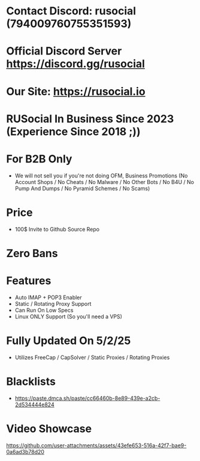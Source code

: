 # Contact Discord: rusocial (794009760755351593)
# Official Discord Server https://discord.gg/rusocial
# Our Site: https://rusocial.io
# RUSocial In Business Since 2023 (Experience Since 2018 ;))

# For B2B Only
- We will not sell you if you're not doing OFM, Business Promotions (No Account Shops / No Cheats / No Malware / No Other Bots / No B4U / No Pump And Dumps / No Pyramid Schemes / No Scams)

# Price
- 100$ Invite to Github Source Repo

# Zero Bans

# Features
- Auto IMAP + POP3 Enabler
- Static / Rotating Proxy Support
- Can Run On Low Specs
- Linux ONLY Support (So you'll need a VPS)

# Fully Updated On 5/2/25
- Utilizes FreeCap / CapSolver / Static Proxies / Rotating Proxies

# Blacklists
- https://paste.dmca.sh/paste/cc66460b-8e89-439e-a2cb-2d534444e824

# Video Showcase
https://github.com/user-attachments/assets/43efe653-516a-42f7-bae9-0a6ad3b78d20


